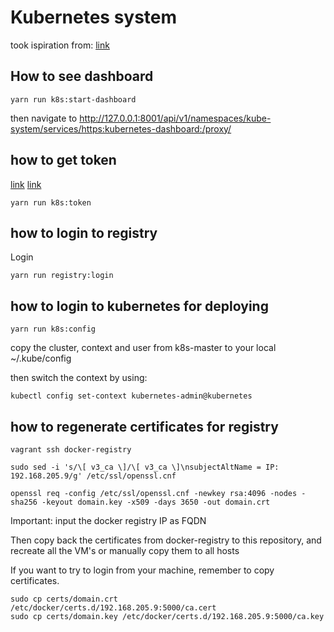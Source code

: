 # Kubernetes system

took ispiration from: [link](https://kubernetes.io/blog/2019/03/15/kubernetes-setup-using-ansible-and-vagrant/)

## How to see dashboard

```shell
yarn run k8s:start-dashboard
```

then navigate to http://127.0.0.1:8001/api/v1/namespaces/kube-system/services/https:kubernetes-dashboard:/proxy/

## how to get token

[link](https://github.com/kubernetes/dashboard/wiki/Creating-sample-user)
[link](https://github.com/kubernetes/dashboard/wiki/Access-control#login-view)

```shell
yarn run k8s:token
```

## how to login to registry

Login

```shell
yarn run registry:login
```

## how to login to kubernetes for deploying

```shell
yarn run k8s:config
```

copy the cluster, context and user from k8s-master to your local ~/.kube/config

then switch the context by using:

```shell
kubectl config set-context kubernetes-admin@kubernetes
```

## how to regenerate certificates for registry

```shell
vagrant ssh docker-registry

sudo sed -i 's/\[ v3_ca \]/\[ v3_ca \]\nsubjectAltName = IP: 192.168.205.9/g' /etc/ssl/openssl.cnf

openssl req -config /etc/ssl/openssl.cnf -newkey rsa:4096 -nodes -sha256 -keyout domain.key -x509 -days 3650 -out domain.crt
```

Important: input the docker registry IP as FQDN

Then copy back the certificates from docker-registry to this repository, and recreate all the VM's or manually copy them to all hosts

If you want to try to login from your machine, remember to copy certificates.

```shell
sudo cp certs/domain.crt /etc/docker/certs.d/192.168.205.9:5000/ca.cert
sudo cp certs/domain.key /etc/docker/certs.d/192.168.205.9:5000/ca.key
```
